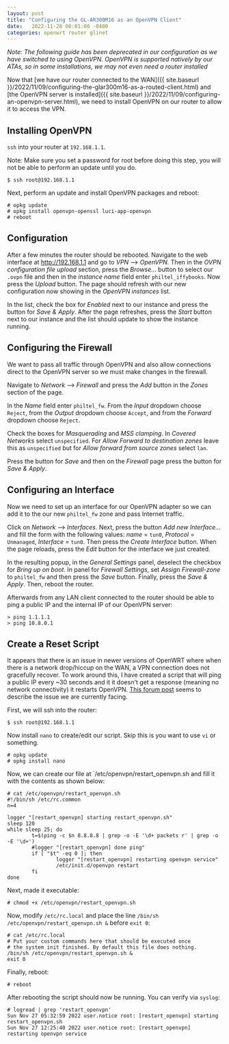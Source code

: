 ```yaml
---
layout: post
title: "Configuring the GL-AR300M16 as an OpenVPN Client"
date:   2022-11-28 00:01:00 -0400
categories: openwrt router glinet
---
```


*Note: The following guide has been deprecated in our configuration as we have switched to using OpenVPN. OpenVPN is supported natively by our ATAs, so in some installations, we may not even need a router installed*

Now that [we have our router connected to the WAN]({{ site.baseurl }}/2022/11/09/configuring-the-glar300m16-as-a-routed-client.html) and [the OpenVPN server is installed]({{ site.baseurl }}/2022/11/09/configuring-an-openvpn-server.html), we need to install OpenVPN on our router to allow it to access the VPN.

## Installing OpenVPN

`ssh` into your router at `192.168.1.1`. 

Note: Make sure you set a password for root before doing this step, you will not be able to perform an update until you do.

```
$ ssh root@192.168.1.1
```

Next, perform an update and install OpenVPN packages and reboot:

```
# opkg update
# opkg install openvpn-openssl luci-app-openvpn
# reboot
```

## Configuration

After a few minutes the router should be rebooted. Navigate to the web interface at http://192.168.1.1 and go to  *VPN* --> *OpenVPN*. Then in the *OVPN configuration file upload* section, press the *Browse...* button to select our `.ovpn` file and then in the *instance name* field enter `philtel_iffybooks`. Now press the *Upload* button. The page should refresh with our new configuration now showing in the *OpenVPN instances* list.

In the list, check the box for *Enabled* next to our instance and press the button for *Save & Apply*. After the page refreshes, press the *Start* button next to our instance and the list should update to show the instance running.

## Configuring the Firewall

We want to pass all traffic through OpenVPN and also allow connections direct to the OpenVPN server so we must make changes in the firewall.

Navigate to *Network* --> *Firewall* and press the *Add* button in the *Zones* section of the page.

In the *Name* field enter `philtel_fw`. From the *Input* dropdown choose `Reject`, from the *Output* dropdown choose `Accept`, and from the *Forward* dropdown choose `Reject`.

Check the boxes for *Masquerading* and *MSS clamping*. In *Covered Networks* select `unspecified`. For *Allow Forward to destination zones* leave this as `unspecified` but for *Allow forward from source zones* select `lan`.

Press the button for *Save* and then on the *Firewall* page press the button for *Save & Apply*.

## Configuring an Interface

Now we need to set up an interface for our OpenVPN adapter so we can add it to the our new `philtel_fw` zone and pass Internet traffic.

Click on *Network* --> *Interfaces*. Next, press the button *Add new Interface…* and fill the form with the following values: *name* = `tun0`, *Protocol* = `Unmanaged`, *Interface* = `tun0`. Then press the *Create Interface* button. When the page reloads, press the *Edit* button for the interface we just created.

In the resulting popup, in the *General Settings* panel, deselect the checkbox for *Bring up on boot*. In panel for *Firewall Settings*, set *Assign Firewall-zone* to `philtel_fw` and then press the *Save* button. Finally, press the *Save & Apply*. Then, reboot the router.

Afterwards from any LAN client connected to the router should be able to ping a public IP and the internal IP of our OpenVPN server:

```
> ping 1.1.1.1
> ping 10.8.0.1
```

## Create a Reset Script

It appears that there is an issue in newer versions of OpenWRT where when there is a network drop/hiccup on the WAN, a VPN connection does not gracefully recover. To work around this, I have created a script that will ping a public IP every ~30 seconds and it it doesn't get a response (meaning no network connectivity) it restarts OpenVPN. [This forum post](https://forum.openwrt.org/t/openvpn-regular-time-out/128016) seems to describe the issue we are currently facing.

First, we will ssh into the router:

```
$ ssh root@192.168.1.1
```

Now install `nano` to create/edit our script. Skip this is you want to use `vi` or something.

```
# opkg update
# opkg install nano
```

Now, we can create our file at `/etc/openvpn/restart_openvpn.sh and fill it with the contents as shown below:

```
# cat /etc/openvpn/restart_openvpn.sh
#!/bin/sh /etc/rc.common
n=4

logger "[restart_openvpn] starting restart_openvpn.sh"
sleep 120
while sleep 25; do
        t=$(ping -c $n 8.8.8.8 | grep -o -E '\d+ packets r' | grep -o -E '\d+')
        #logger "[restart_openvpn] done ping"
        if [ "$t" -eq 0 ]; then
                logger "[restart_openvpn] restarting openvpn service"
                /etc/init.d/openvpn restart
        fi
done
```

Next, made it executable:

```
# chmod +x /etc/openvpn/restart_openvpn.sh
```

Now, modify `/etc/rc.local` and place the line `/bin/sh /etc/openvpn/restart_openvpn.sh &` before `exit 0`:

```
# cat /etc/rc.local
# Put your custom commands here that should be executed once
# the system init finished. By default this file does nothing.
/bin/sh /etc/openvpn/restart_openvpn.sh &
exit 0
```

Finally, reboot:

```
# reboot
```

After rebooting the script should now be running. You can verify via `syslog`:

```
# logread | grep 'restart_openvpn'
Sun Nov 27 05:32:59 2022 user.notice root: [restart_openvpn] starting restart_openvpn.sh
Sun Nov 27 12:25:40 2022 user.notice root: [restart_openvpn] restarting openvpn service
```